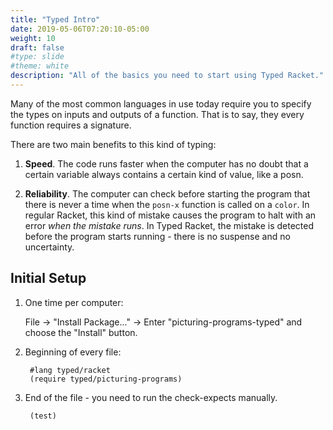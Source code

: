 ```yaml
---
title: "Typed Intro"
date: 2019-05-06T07:20:10-05:00
weight: 10
draft: false
#type: slide
#theme: white
description: "All of the basics you need to start using Typed Racket."
---
```


Many of the most common languages in use today require you to specify
the types on inputs and outputs of a function. That is to say, they
every function requires a signature. 

There are two main benefits to this kind of typing:

1. **Speed**. The code runs faster when the computer has no doubt that
   a certain variable always contains a certain kind of value, like a
   posn. 
   
2. **Reliability**. The computer can check before starting the program
   that there is never a time when the `posn-x` function is called on
   a `color`. In regular Racket, this kind of mistake causes the
   program to halt with an error _when the mistake runs_. In Typed
   Racket, the mistake is detected before the program starts running -
   there is no suspense and no uncertainty.


## Initial Setup

1. One time per computer:

    File -> "Install Package..." -> Enter "picturing-programs-typed" and choose the
    "Install" button.
    
2. Beginning of every file:

        #lang typed/racket
        (require typed/picturing-programs)


3. End of the file - you need to run the check-expects manually.

        (test)
        
